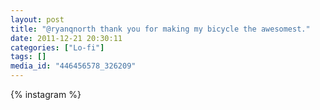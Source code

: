 ```yaml
---
layout: post
title: "@ryanqnorth thank you for making my bicycle the awesomest."
date: 2011-12-21 20:30:11
categories: ["Lo-fi"]
tags: []
media_id: "446456578_326209"
---
```


{% instagram %}
